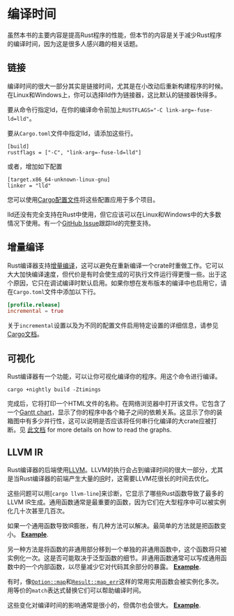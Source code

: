 # 编译时间

虽然本书的主要内容是提高Rust程序的性能，但本节的内容是关于减少Rust程序的编译时间，因为这是很多人感兴趣的相关话题。

## 链接

编译时间的很大一部分其实是链接时间，尤其是在小改动后重新构建程序的时候。在Linux和Windows上，你可以选择lld作为链接器，这比默认的链接器快得多。

要从命令行指定ld，在你的编译命令前加上`RUSTFLAGS="-C link-arg=-fuse-ld=lld"`。

要从`Cargo.toml`文件中指定lld，请添加这些行。
```text
[build]
rustflags = ["-C", "link-arg=-fuse-ld=lld"]
```
或者，增加如下配置
```text
[target.x86_64-unknown-linux-gnu]
linker = "lld"
```
您可以使用[Cargo配置文件]将这些配置应用于多个项目。

[Cargo配置文件]: https://doc.rust-lang.org/cargo/reference/config.html

lld还没有完全支持在Rust中使用，但它应该可以在Linux和Windows中的大多数情况下使用。有一个[GitHub Issue]跟踪lld的完整支持。

[GitHub Issue]: https://github.com/rust-lang/rust/issues/39915#issuecomment-618726211

## 增量编译

Rust编译器支持[增量编译]，这可以避免在重新编译一个crate时重做工作。它可以大大加快编译速度，但代价是有时会使生成的可执行文件运行得更慢一些。出于这个原因，它只在调试编译时默认启用。如果你想在发布版本的编译中也启用它，请在`Cargo.toml`文件中添加以下行。
```toml
[profile.release]
incremental = true
```
关于`incremental`设置以及为不同的配置文件启用特定设置的详细信息，请参见[Cargo文档]。

[增量编译]: https://blog.rust-lang.org/2016/09/08/incremental.html
[Cargo文档]: https://doc.rust-lang.org/cargo/reference/profiles.html#incremental

## 可视化

Rust编译器有一个功能，可以让你可视化编译你的程序。用这个命令进行编译。
```text
cargo +nightly build -Ztimings
```
完成后，它将打印一个HTML文件的名称。在网络浏览器中打开该文件。它包含了一个[Gantt chart]，显示了你的程序中各个箱子之间的依赖关系。这显示了你的装箱图中有多少并行性，这可以说明是否应该将任何串行化编译的大crate应被打断。见 [此文档][Z-timings] for more
details on how to read the graphs.

[Gantt chart]: https://en.wikipedia.org/wiki/Gantt_chart
[Z-timings]: https://doc.rust-lang.org/nightly/cargo/reference/unstable.html#timings

## LLVM IR

Rust编译器的后端使用[LLVM]。LLVM的执行会占到编译时间的很大一部分，尤其是当Rust编译器的前端产生大量的[IR]时，这需要LLVM花很长的时间去优化。

[LLVM]: https://llvm.org/
[IR]: https://en.wikipedia.org/wiki/Intermediate_representation

这些问题可以用[`cargo llvm-line`]来诊断，它显示了哪些Rust函数导致了最多的LLVM IR生成。通用函数通常是最重要的函数，因为它们在大型程序中可以被实例化几十次甚至几百次。

[`cargo llvm-lines`]: https://github.com/dtolnay/cargo-llvm-lines/

如果一个通用函数导致IR膨胀，有几种方法可以解决。最简单的方法就是把函数变小。
[**Example**](https://github.com/rust-lang/rust/pull/72166/commits/5a0ac0552e05c079f252482cfcdaab3c4b39d614).

另一种方法是将函数的非通用部分移到一个单独的非通用函数中，这个函数将只被实例化一次。这是否可能取决于泛型函数的细节。非通用函数通常可以写成通用函数中的一个内部函数，以尽量减少它对代码其余部分的暴露。
[**Example**](https://github.com/rust-lang/rust/pull/72013/commits/68b75033ad78d88872450a81745cacfc11e58178).

有时，像[`Option::map`]和[`Result::map_err`]这样的常用实用函数会被实例化多次。 用等价的`match`表达式替换它们可以帮助编译时间。

[`Option::map`]: https://doc.rust-lang.org/std/option/enum.Option.html#method.map
[`Result::map_err`]: https://doc.rust-lang.org/std/result/enum.Result.html#method.map_err

这些变化对编译时间的影响通常是很小的，但偶尔也会很大。
[**Example**](https://github.com/servo/servo/issues/26585).
